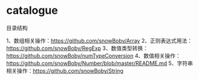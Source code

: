 # catalogue
目录结构

1、数组相关操作：https://github.com/snowBoby/Array
2、正则表达式用法：https://github.com/snowBoby/RegExp
3、数值类型转换：https://github.com/snowBoby/numTypeConversion
4、数值相关操作：https://github.com/snowBoby/Number/blob/master/README.md
5、字符串相关操作：https://github.com/snowBoby/String
